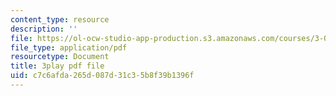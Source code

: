 ```yaml
---
content_type: resource
description: ''
file: https://ol-ocw-studio-app-production.s3.amazonaws.com/courses/3-091sc-introduction-to-solid-state-chemistry-fall-2010/c7c6afda265d087d31c35b8f39b1396f_dbSKZx9sfsg.pdf
file_type: application/pdf
resourcetype: Document
title: 3play pdf file
uid: c7c6afda-265d-087d-31c3-5b8f39b1396f
---
```

